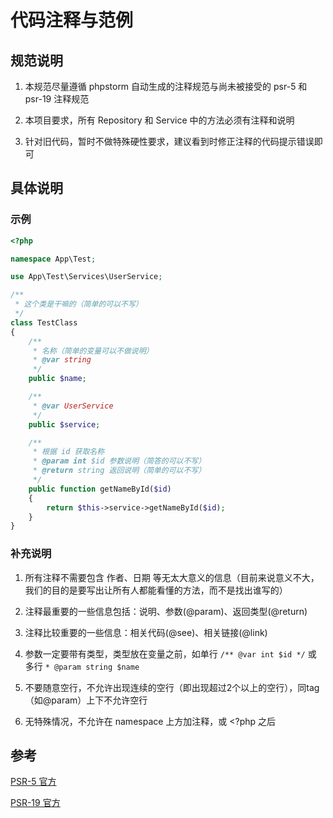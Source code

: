 # 代码注释与范例

## 规范说明

1. 本规范尽量遵循 phpstorm 自动生成的注释规范与尚未被接受的 psr-5 和 psr-19 注释规范 

2. 本项目要求，所有 Repository 和 Service 中的方法必须有注释和说明

3. 针对旧代码，暂时不做特殊硬性要求，建议看到时修正注释的代码提示错误即可

## 具体说明

### 示例

```php
<?php

namespace App\Test;

use App\Test\Services\UserService;

/**
 * 这个类是干嘛的（简单的可以不写）
 */
class TestClass
{
    /**
     * 名称（简单的变量可以不做说明）
     * @var string
     */
    public $name;

    /**
     * @var UserService
     */
    public $service;

    /**
     * 根据 id 获取名称
     * @param int $id 参数说明（简答的可以不写）
     * @return string 返回说明（简单的可以不写）
     */
    public function getNameById($id)
    {
        return $this->service->getNameById($id);
    }
}
```

### 补充说明

1. 所有注释不需要包含 作者、日期 等无太大意义的信息（目前来说意义不大，我们的目的是要写出让所有人都能看懂的方法，而不是找出谁写的）

2. 注释最重要的一些信息包括：说明、参数(@param)、返回类型(@return)

3. 注释比较重要的一些信息：相关代码(@see)、相关链接(@link)

4. 参数一定要带有类型，类型放在变量之前，如单行 `/** @var int $id */` 或 多行 `* @param string $name`

5. 不要随意空行，不允许出现连续的空行（即出现超过2个以上的空行），同tag（如@param）上下不允许空行

6. 无特殊情况，不允许在 namespace 上方加注释，或 <?php 之后

## 参考

[PSR-5 官方](https://github.com/php-fig/fig-standards/blob/master/proposed/phpdoc.md)

[PSR-19 官方](https://github.com/php-fig/fig-standards/blob/master/proposed/phpdoc-tags.md)
